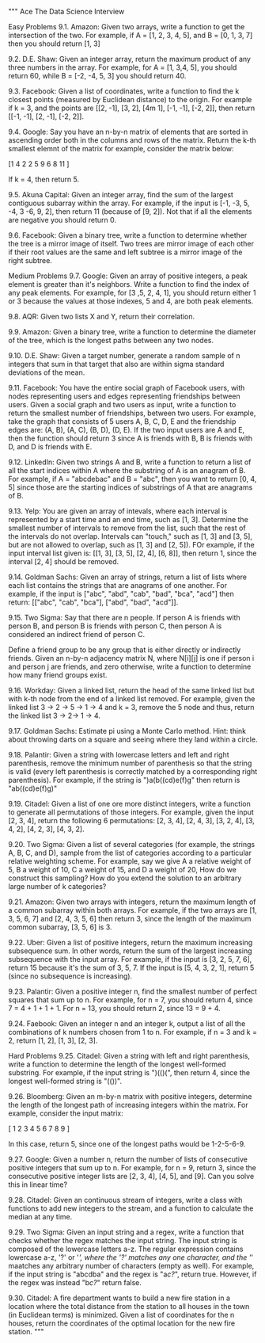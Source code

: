 """
Ace The Data Science Interview


Easy Problems
9.1. Amazon: Given two arrays, write a function to get the intersection of the two. For example,
if A = [1, 2, 3, 4, 5], and B = [0, 1, 3, 7] then you should return [1, 3]

9.2. D.E. Shaw: Given an integer array, return the maximum product of any three numbers in
the array. For example, for A = [1, 3,4, 5], you should return 60, while B = [-2, -4, 5, 3] you
should return 40.

9.3. Facebook: Given a list of coordinates, write a function to find the k closest points (measured by
Euclidean distance) to the origin. For example if k = 3, and the points are [[2, -1], [3, 2],
[4m 1], [-1, -1], [-2, 2]], then return [[-1, -1], [2, -1], [-2, 2]].

9.4. Google: Say you have an n-by-n matrix of elements that are sorted in ascending order both
in the columns and rows of the matrix. Return the k-th smallest elemnt of the matrix for
example, consider the matrix below:

[1 4 2
 2 5 9
 6 8 11
]

If k = 4, then return 5.

9.5. Akuna Capital: Given an integer array, find the sum of the largest contiguous subarray within
the array. For example, if the input is [-1, -3, 5, -4, 3 -6, 9, 2], then return 11 (because of
[9, 2]). Not that if all the elements are negative you should return 0.

9.6. Facebook: Given a binary tree, write a function to determine whether the tree is a mirror image
of itself. Two trees are mirror image of each other if their root values are the same and left
subtree is a mirror image of the right subtree.

Medium Problems
9.7. Google: Given an array of positive integers, a peak element is greater than it's neighbors. Write
a function to find the index of any peak elements. For example, for [3 ,5, 2, 4, 1], you should
return either 1 or 3 because the values at those indexes, 5 and 4,  are both peak elements.

9.8. AQR: Given two lists X and Y, return their correlation.

9.9. Amazon: Given a binary tree, write a function to determine the diameter of the tree, which is
the longest paths between any two nodes.

9.10. D.E. Shaw: Given a target number, generate a random sample of n integers that sum in that
target that also are within sigma standard deviations of the mean.

9.11. Facebook: You have the entire social graph of Facebook users, with nodes representing users
and edges representing friendships between users. Given a social graph and two users as
input, write a function to return the smallest number of friendships, between two users. For
example, take the graph that consists of 5 users A, B, C, D, E and the friendship edges are:
(A, B), (A, C), (B, D), (D, E). If the two input users are A and E, then the function should return 3
since A is friends with B, B is friends with D, and D is friends with E.

9.12. LinkedIn: Given two strings A and B, write a function to return a list of all the start indices
within A where the substring of A is an anagram of B. For example, if A = "abcdebac" and
B = "abc", then you want to return [0, 4, 5] since those are the starting indices of substrings of
A that are anagrams of B.

9.13. Yelp: You are given an array of intevals, where each interval is represented by a start time
and an end time, such as [1, 3]. Determine the smallest number of intervals to remove from
the list, such that the rest of the intervals do not overlap. Intervals can "touch," such as [1, 3]
and [3, 5], but are not allowed to overlap, such as [1, 3] and  [2, 5]). FOr example, if the input
interval  list given is: [[1, 3], [3, 5], [2, 4], [6, 8]], then return 1, since the interval [2, 4]
should be removed.

9.14. Goldman Sachs: Given an array of strings, return a list of lists where each list contains the
strings that are anagrams of one another. For example, if the input is ["abc", "abd", "cab",
"bad", "bca", "acd"] then return: [["abc", "cab", "bca"], ["abd", "bad", "acd"]].

9.15. Two Sigma: Say that there are n people. If person A is friends with person B, and person B is
friends with person C, then person A is considered an indirect friend of person  C.

Define a friend group to be any group that is either directly or indirectly friends. Given an
n-by-n adjacency matrix N, where N[i][j] is one if person i and person j are friends, and zero
otherwise, write a function to determine how many friend groups exist.

9.16. Workday: Given a linked list, return the head of the same linked list but with k-th node from
the end of a linked list removed. For example, given the linked list 3 -> 2 -> 5 -> 1 -> 4 and k = 3,
remove the 5 node and thus, return the linked list 3 -> 2-> 1 -> 4.

9.17. Goldman Sachs: Estimate pi using a Monte Carlo method. Hint: think about throwing darts on
a square and seeing where they land within a circle.

9.18. Palantir: Given a string with lowercase letters and left and right parenthesis, remove the
minimum number of parenthesis so that the string is valid (every left parenthesis is correctly
matched by a corresponding right parenthesis). For example, if the  string is ")a(b((cd)e(f)g"
then return is "ab((cd)e(f)g)"

9.19. Citadel: Given a list of one ore more distinct integers, write a function to generate all
permutations of those integers. For example, given the input [2, 3, 4], return the following 6
permutations: [2, 3, 4], [2, 4, 3], [3, 2, 4], [3, 4, 2], [4, 2, 3], [4, 3, 2].

9.20. Two Sigma: Given a list of several categories (for example, the strings A, B, C, and D), sample
from the list of categories according to a particular relative weighting scheme. For example,
say we give A a relative weight of 5, B a weight of 10, C a weight of 15, and D a weight of 20,
How do we construct this sampling? How do you extend the solution to an arbitrary large number of
k categories?

9.21. Amazon: Given two arrays with integers, return the maximum length of a common subarray
within both arrays. For example, if the two arrays are [1, 3, 5, 6, 7] and [2, 4, 3, 5, 6] then
return 3, since the length of the maximum common subarray, [3, 5, 6] is 3.

9.22. Uber: Given a list of positive integers, return the maximum increasing subsequence sum. In
other words, return the sum of the largest increasing subsequence with the input array. For
example, if the input is [3, 2, 5, 7, 6], return 15 because it's the sum of 3, 5, 7. If the input is
[5, 4, 3, 2, 1], return 5 (since no subsequence is increasing).

9.23. Palantir: Given a positive integer n, find the smallest number of perfect squares that sum up to
n. For example, for n = 7, you should return 4, since 7 = 4 + 1 + 1 + 1.  For n = 13, you should
return 2, since 13 = 9 + 4.

9.24. Faebook: Given an integer n and an integer k, output a list of all the combinations of k
numbers chosen from 1 to n. For example, if n = 3 and k = 2, return [1, 2], [1, 3], [2, 3].

Hard Problems
9.25. Citadel: Given a string with left and right parenthesis, write a function to determine the length
of the longest well-formed substring. For example, if the input string is ")(()(", then return 4,
since the longest well-formed string is "(())".

9.26. Bloomberg: Given  an m-by-n matrix with positive integers, determine the length of the longest
path of increasing integers within the matrix. For example, consider the input matrix:

[ 1 2 3
  4 5 6
  7 8 9
]

In this case, return 5, since one of the longest paths would be 1-2-5-6-9.

9.27. Google: Given a number n, return the number of lists  of consecutive positive integers that sum
up to n. For example, for n = 9, return 3, since the consecutive positive integer lists are
[2, 3, 4], [4, 5], and [9]. Can you solve this in linear time?

9.28. Citadel: Given an continuous stream of integers, write a class with functions to add new integers
to the stream, and a function to calculate the median at any time.

9.29. Two Sigma: Given an input string and a regex, write a function that checks whether  the regex
matches the input string.  The input string is composed of the lowercase letters a-z. The regular
expression contains lowercase a-z, '?' or '*', where the '?' matches any one character, and the '*'
maatches any arbitrary number of characters (empty as well). For example, if the input string
is "abcdba" and the regex is "a*c?*", return true. However, if the regex was instead "b*c?*"
return false.

9.30. Citadel: A fire department wants to build a new fire station in a location where the total
distance from the station to all houses in the town (in Euclidean terms) is minimized. Given a list of
coordinates for the n houses, return the coordinates of the optimal location for the new fire station.
"""
